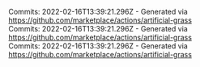 Commits: 2022-02-16T13:39:21.296Z - Generated via https://github.com/marketplace/actions/artificial-grass
<br>
Commits: 2022-02-16T13:39:21.296Z - Generated via https://github.com/marketplace/actions/artificial-grass
<br>
Commits: 2022-02-16T13:39:21.296Z - Generated via https://github.com/marketplace/actions/artificial-grass
<br>
